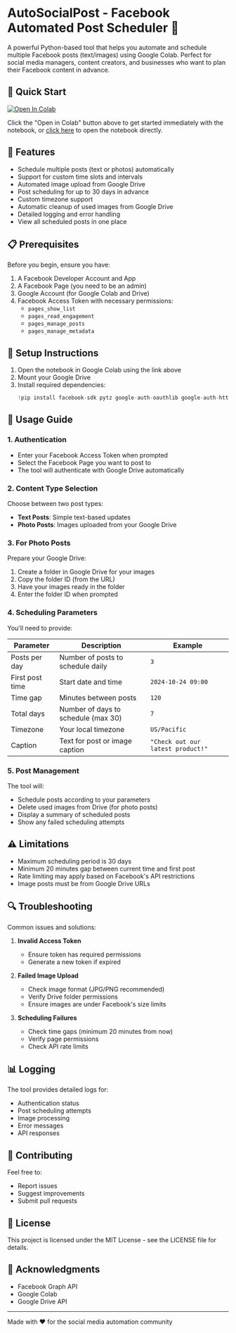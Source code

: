 # AutoSocialPost - Facebook Automated Post Scheduler 📱

A powerful Python-based tool that helps you automate and schedule multiple Facebook posts (text/images) using Google Colab. Perfect for social media managers, content creators, and businesses who want to plan their Facebook content in advance.

## 📔 Quick Start

[![Open In Colab](https://colab.research.google.com/assets/colab-badge.svg)](https://colab.research.google.com/drive/1XzOS7M6ZQbtJ5FJZykNJlEJHHYlubVcJ?usp=sharing)

Click the "Open in Colab" button above to get started immediately with the notebook, or [click here](https://colab.research.google.com/drive/1XzOS7M6ZQbtJ5FJZykNJlEJHHYlubVcJ?usp=sharing) to open the notebook directly.

## 🌟 Features

- Schedule multiple posts (text or photos) automatically
- Support for custom time slots and intervals
- Automated image upload from Google Drive
- Post scheduling for up to 30 days in advance
- Custom timezone support
- Automatic cleanup of used images from Google Drive
- Detailed logging and error handling
- View all scheduled posts in one place

## 📋 Prerequisites

Before you begin, ensure you have:

1. A Facebook Developer Account and App
2. A Facebook Page (you need to be an admin)
3. Google Account (for Google Colab and Drive)
4. Facebook Access Token with necessary permissions:
   - `pages_show_list`
   - `pages_read_engagement`
   - `pages_manage_posts`
   - `pages_manage_metadata`

## 🚀 Setup Instructions

1. Open the notebook in Google Colab using the link above
2. Mount your Google Drive
3. Install required dependencies:
   ```python
   !pip install facebook-sdk pytz google-auth-oauthlib google-auth-httplib2 google-api-python-client
   ```

## 📝 Usage Guide

### 1. Authentication

- Enter your Facebook Access Token when prompted
- Select the Facebook Page you want to post to
- The tool will authenticate with Google Drive automatically

### 2. Content Type Selection

Choose between two post types:
- **Text Posts**: Simple text-based updates
- **Photo Posts**: Images uploaded from your Google Drive

### 3. For Photo Posts

Prepare your Google Drive:
1. Create a folder in Google Drive for your images
2. Copy the folder ID (from the URL)
3. Have your images ready in the folder
4. Enter the folder ID when prompted

### 4. Scheduling Parameters

You'll need to provide:

| Parameter | Description | Example |
|-----------|-------------|---------|
| Posts per day | Number of posts to schedule daily | `3` |
| First post time | Start date and time | `2024-10-24 09:00` |
| Time gap | Minutes between posts | `120` |
| Total days | Number of days to schedule (max 30) | `7` |
| Timezone | Your local timezone | `US/Pacific` |
| Caption | Text for post or image caption | `"Check out our latest product!"` |

### 5. Post Management

The tool will:
- Schedule posts according to your parameters
- Delete used images from Drive (for photo posts)
- Display a summary of scheduled posts
- Show any failed scheduling attempts

## ⚠️ Limitations

- Maximum scheduling period is 30 days
- Minimum 20 minutes gap between current time and first post
- Rate limiting may apply based on Facebook's API restrictions
- Image posts must be from Google Drive URLs

## 🔍 Troubleshooting

Common issues and solutions:

1. **Invalid Access Token**
   - Ensure token has required permissions
   - Generate a new token if expired

2. **Failed Image Upload**
   - Check image format (JPG/PNG recommended)
   - Verify Drive folder permissions
   - Ensure images are under Facebook's size limits

3. **Scheduling Failures**
   - Check time gaps (minimum 20 minutes from now)
   - Verify page permissions
   - Check API rate limits

## 📊 Logging

The tool provides detailed logs for:
- Authentication status
- Post scheduling attempts
- Image processing
- Error messages
- API responses

## 🤝 Contributing

Feel free to:
- Report issues
- Suggest improvements
- Submit pull requests

## 📄 License

This project is licensed under the MIT License - see the LICENSE file for details.

## 🙏 Acknowledgments

- Facebook Graph API
- Google Colab
- Google Drive API

---

Made with ❤️ for the social media automation community
